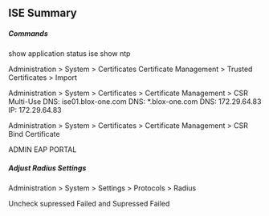 ## ISE Summary

##### Commands

show application status ise
show ntp


Administration > System > Certificates
Certificate Management > Trusted Certificates > Import

Administration > System > Certificates > Certificate Management > CSR
Multi-Use
DNS: ise01.blox-one.com
DNS: *.blox-one.com
DNS: 172.29.64.83
IP: 172.29.64.83


Administration > System > Certificates > Certificate Management > CSR
Bind Certificate

ADMIN
EAP
PORTAL

##### Adjust Radius Settings

Administration > System > Settings > Protocols > Radius

Uncheck supressed Failed and Supressed Failed
